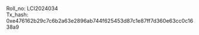 Roll_no: LCI2024034 <br>
Tx_hash: 0xe476162b29c7c6b2a63e2896ab744f625453d87c1e87ff7d360e63cc0c1638a9 <br>